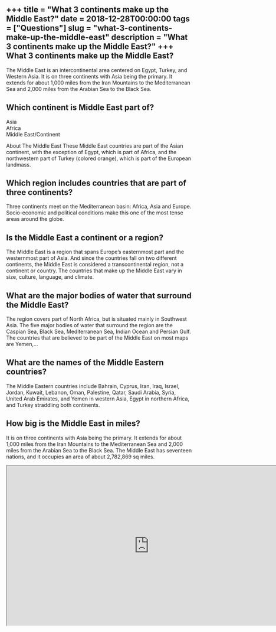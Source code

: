 +++
title = "What 3 continents make up the Middle East?"
date = 2018-12-28T00:00:00
tags = ["Questions"]
slug = "what-3-continents-make-up-the-middle-east"
description = "What 3 continents make up the Middle East?"
+++
What 3 continents make up the Middle East?
------------------------------------------

The Middle East is an intercontinental area centered on Egypt, Turkey, and Western Asia. It is on three continents with Asia being the primary. It extends for about 1,000 miles from the Iran Mountains to the Mediterranean Sea and 2,000 miles from the Arabian Sea to the Black Sea.

Which continent is Middle East part of?
---------------------------------------

 Asia  
Africa  
Middle East/Continent

About The Middle East These Middle East countries are part of the Asian continent, with the exception of Egypt, which is part of Africa, and the northwestern part of Turkey (colored orange), which is part of the European landmass.

Which region includes countries that are part of three continents?
------------------------------------------------------------------

Three continents meet on the Mediterranean basin: Africa, Asia and Europe. Socio-economic and political conditions make this one of the most tense areas around the globe.

Is the Middle East a continent or a region?
-------------------------------------------

The Middle East is a region that spans Europe’s easternmost part and the westernmost part of Asia. And since the countries fall on two different continents, the Middle East is considered a transcontinental region, not a continent or country. The countries that make up the Middle East vary in size, culture, language, and climate.

What are the major bodies of water that surround the Middle East?
-----------------------------------------------------------------

The region covers part of North Africa, but is situated mainly in Southwest Asia. The five major bodies of water that surround the region are the Caspian Sea, Black Sea, Mediterranean Sea, Indian Ocean and Persian Gulf. The countries that are believed to be part of the Middle East on most maps are Yemen,…

What are the names of the Middle Eastern countries?
---------------------------------------------------

The Middle Eastern countries include Bahrain, Cyprus, Iran, Iraq, Israel, Jordan, Kuwait, Lebanon, Oman, Palestine, Qatar, Saudi Arabia, Syria, United Arab Emirates, and Yemen in western Asia, Egypt in northern Africa, and Turkey straddling both continents.

How big is the Middle East in miles?
------------------------------------

It is on three continents with Asia being the primary. It extends for about 1,000 miles from the Iran Mountains to the Mediterranean Sea and 2,000 miles from the Arabian Sea to the Black Sea. The Middle East has seventeen nations, and it occupies an area of about 2,782,869 sq miles.

<iframe allow="accelerometer; autoplay; clipboard-write; encrypted-media; gyroscope; picture-in-picture" allowfullscreen="" class="__youtube_prefs__  epyt-is-override  no-lazyload" data-no-lazy="1" data-origheight="433" data-origwidth="770" data-skipgform_ajax_framebjll="" height="433" id="_ytid_84943" loading="lazy" src="https://www.youtube.com/embed/0ZvYJmzvgLo?enablejsapi=1&autoplay=0&cc_load_policy=0&cc_lang_pref=&iv_load_policy=1&loop=0&modestbranding=0&rel=1&fs=1&playsinline=0&autohide=2&theme=dark&color=red&controls=1&" title="YouTube player" width="770"></iframe>